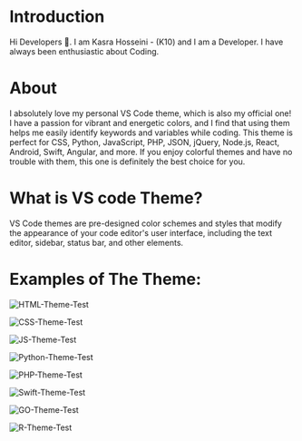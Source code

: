 # Introduction
Hi Developers 👋. I am Kasra Hosseini - (K10) and I am a Developer. I have always been enthusiastic about Coding.

# About
I absolutely love my personal VS Code theme, which is also my official one! I have a passion for vibrant and energetic colors, and I find that using them helps me easily identify keywords and variables while coding. This theme is perfect for CSS, Python, JavaScript, PHP, JSON, jQuery, Node.js, React, Android, Swift, Angular, and more. If you enjoy colorful themes and have no trouble with them, this one is definitely the best choice for you.

# What is VS code Theme?
VS Code themes are pre-designed color schemes and styles that modify the appearance of your code editor's user interface, including the text editor, sidebar, status bar, and other elements.

# Examples of The Theme:

![HTML-Theme-Test](https://github.com/KASRA10/Visual-Studio-Theme/assets/76257704/0c98805d-df14-4809-9ca2-0596e069d0f4)

![CSS-Theme-Test](https://github.com/KASRA10/Visual-Studio-Theme/assets/76257704/8b69877c-c392-4eaf-ae98-ca3b7a075ab2)

![JS-Theme-Test](https://github.com/KASRA10/Visual-Studio-Theme/assets/76257704/b6aaaa12-b034-42a9-91e1-16ecb59abafa)

![Python-Theme-Test](https://github.com/KASRA10/Visual-Studio-Theme/assets/76257704/ae560837-8a05-4a53-ae0f-515b4648d743)

![PHP-Theme-Test](https://github.com/KASRA10/Visual-Studio-Theme/assets/76257704/f2513055-2bb3-4892-bd5c-2a59c0ea845a)

![Swift-Theme-Test](https://github.com/KASRA10/Visual-Studio-Theme/assets/76257704/a606e31e-d94e-4b33-9439-dd199a294a53)

![GO-Theme-Test](https://github.com/KASRA10/Visual-Studio-Theme/assets/76257704/6f180749-57be-4bee-b6a6-3f203b88930b)

![R-Theme-Test](https://github.com/KASRA10/Visual-Studio-Theme/assets/76257704/faea956b-514f-40f5-8dc3-98bbaeec7d9c)
